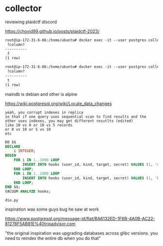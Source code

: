 # collector

reviewing plaidctf discord

https://chovid99.github.io/posts/plaidctf-2023/


```txt
root@ip-172-31-6-66:/home/ubuntu# docker exec -it --user postgres collector_maindb_1 psql -c "select 'A'>'a'"
 ?column? 
----------
 f
(1 row)

root@ip-172-31-6-66:/home/ubuntu# docker exec -it --user postgres collector_workerdb_1 psql -c "select 'A'>'a'"
 ?column? 
----------
 t
(1 row)
```

maindb is debian and other is alpine

https://wiki.postgresql.org/wiki/Locale_data_changes

```
yeah, you corrupt indexes in replica
so that if one query uses sequential scan to find results and the other uses indexes, you may get different resutlts (edited)
like 10 vs 0 or 10 vs 5 records
or 0 vs 10 or 5 vs 10
etc
```

```sql
DO $$
DECLARE
    i INTEGER;
BEGIN
    FOR i IN 1..1000 LOOP
        INSERT INTO hooks (user_id, kind, target, secret) VALUES (1, 'd', 'http://127.0.0.1/' || ENCODE(gen_random_bytes(800), 'base64') || ENCODE(gen_random_bytes(1024), 'base64'), 4702111234474983745);
    END LOOP;
    FOR i IN 1..1000 LOOP
        INSERT INTO hooks (user_id, kind, target, secret) VALUES (1, 'E', 'http://127.0.0.2/' || ENCODE(gen_random_bytes(800), 'base64') || ENCODE(gen_random_bytes(1024), 'base64'), 4702111234474983745);
    END LOOP;
END $$;
VACUUM ANALYZE hooks;
```

`dio.py`

inspiration was some guys bug he saw at work

https://www.postgresql.org/message-id/flat/BA6132ED-1F6B-4A0B-AC22-81278F5AB81E%40tripadvisor.com

"the original inspiration was upgrading databases across glibc versions. you need to reindex the entire db when you do that"

